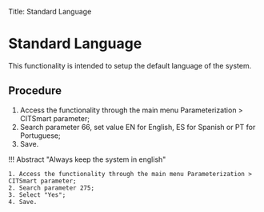 Title: Standard Language

# Standard Language

This functionality is intended to  setup the default language of the system.  

## Procedure

1. Access the functionality through the main menu Parameterization > CITSmart parameter;   
2. Search parameter 66, set value EN for English, ES for Spanish or PT for Portuguese;
3. Save.

!!! Abstract "Always keep the system in english"  

    1. Access the functionality through the main menu Parameterization > CITSmart parameter;   
    2. Search parameter 275; 
    3. Select "Yes";  
    4. Save.
	
	
<!-- !!! tip "About"

    <b>Product/Version:</b> CITSmart | 9.00 &nbsp;&nbsp;
    <b>Updated:</b>01/22/2021 - João Pelles  
	
	
